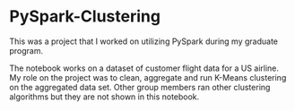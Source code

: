# PySpark-Clustering
This was a project that I worked on  utilizing PySpark during my graduate program.

The notebook works on a dataset of customer flight data for a US airline. My role on the project was to clean, aggregate and run K-Means clustering on the aggregated data set. Other group members ran other clustering algorithms but they are not shown in this notebook.
